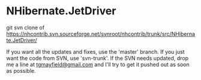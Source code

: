 # NHibernate.JetDriver

git svn clone of https://nhcontrib.svn.sourceforge.net/svnroot/nhcontrib/trunk/src/NHibernate.JetDriver/

If you want all the updates and fixes, use the 'master' branch. If you just want the code from SVN, use 'svn-trunk'. If the SVN needs updated, drop me a line at tgmayfield@gmail.com and I'll try to get it pushed out as soon as possible.
